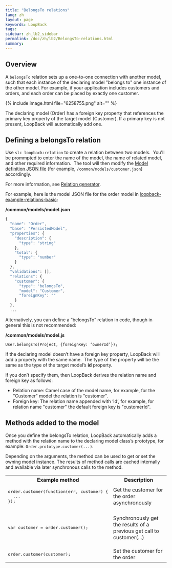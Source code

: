 ```yaml
---
title: "BelongsTo relations"
lang: zh
layout: page
keywords: LoopBack
tags:
sidebar: zh_lb2_sidebar
permalink: /doc/zh/lb2/BelongsTo-relations.html
summary:
---
```


## Overview

A `belongsTo` relation sets up a one-to-one connection with another model, such that each instance of the declaring model "belongs to" one instance of the other model. For example, if your application includes customers and orders, and each order can be placed by exactly one customer.

{% include image.html file="6258755.png" alt="" %}

The declaring model (Order) has a foreign key property that references the primary key property of the target model (Customer). If a primary key is not present, LoopBack will automatically add one.

## Defining a belongsTo relation

Use `slc loopback:relation` to create a relation between two models.  You'll be prommpted to enter the name of the model, the name of related model, and other required information.  The tool will then modify the [Model definition JSON file](https://docs.strongloop.com/display/zh/Model+definition+JSON+file) (for example, `/common/models/customer.json`) accordingly.

For more information, see [Relation generator](https://docs.strongloop.com/display/zh/Relation+generator).

For example, here is the model JSON file for the order model in [loopback-example-relations-basic](https://github.com/strongloop/loopback-example-relations-basic):

**/common/models/model.json**

```js
{
  "name": "Order",
  "base": "PersistedModel",
  "properties": {
    "description": {
      "type": "string"
    },
    "total": {
      "type": "number"
    }
  },
  "validations": [],
  "relations": {
    "customer": {
      "type": "belongsTo",
      "model": "Customer",
      "foreignKey": ""
    }
  },
  ...
```

Alternatively, you can define a “belongsTo” relation in code, though in general this is not recommended:

**/common/models/model.js**

`User.belongsTo(Project, {foreignKey: ‘ownerId’});`

If the declaring model doesn’t have a foreign key property, LoopBack will add a property with the same name.  The type of the property will be the same as the type of the target model’s **id** property.

If you don’t specify them, then LoopBack derives the relation name and foreign key as follows:

*   Relation name: Camel case of the model name, for example, for the "Customer" model the relation is "customer".
*   Foreign key: The relation name appended with ‘Id’, for example, for relation name "customer" the default foreign key is "customerId".

## Methods added to the model

Once you define the belongsTo relation, LoopBack automatically adds a method with the relation name to the declaring model class’s prototype, for example: `Order.prototype.customer(...)`.

Depending on the arguments, the method can be used to get or set the owning model instance. The results of method calls are cached internally and available via later synchronous calls to the method. 

<table>
  <tbody>
    <tr>
      <th>Example method</th>
      <th>Description</th>
    </tr>
    <tr>
      <td><pre>order.customer(function(err, customer) {<br>  ...<br>});</pre></td>
      <td>Get the customer for the order asynchronously</td>
    </tr>
    <tr>
      <td><pre>var customer = order.customer();</pre></td>
      <td>
        <p>Synchronously get the results of a previous get call to <span>customer(...)</span></p>
      </td>
    </tr>
    <tr>
      <td><pre>order.customer(customer);</pre></td>
      <td>Set the customer for the order</td>
    </tr>
  </tbody>
</table>
